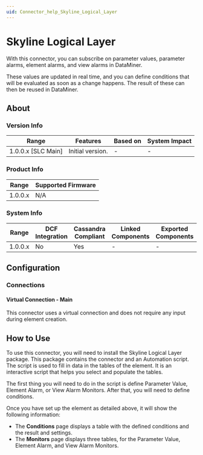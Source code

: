 ```yaml
---
uid: Connector_help_Skyline_Logical_Layer
---
```


# Skyline Logical Layer

With this connector, you can subscribe on parameter values, parameter alarms, element alarms, and view alarms in DataMiner.

These values are updated in real time, and you can define conditions that will be evaluated as soon as a change happens. The result of these can then be reused in DataMiner.

## About

### Version Info

| Range              | Features         | Based on | System Impact |
|--------------------|------------------|----------|---------------|
| 1.0.0.x [SLC Main] | Initial version. | -        | -             |

### Product Info

| Range   | Supported Firmware |
|---------|--------------------|
| 1.0.0.x | N/A                |

### System Info

| Range   | DCF Integration | Cassandra Compliant | Linked Components | Exported Components |
|---------|-----------------|---------------------|-------------------|---------------------|
| 1.0.0.x | No              | Yes                 | -                 | -                   |

## Configuration

### Connections

#### Virtual Connection - Main

This connector uses a virtual connection and does not require any input during element creation.

## How to Use

To use this connector, you will need to install the Skyline Logical Layer package. This package contains the connector and an Automation script.
The script is used to fill in data in the tables of the element. It is an interactive script that helps you select and populate the tables.

The first thing you will need to do in the script is define Parameter Value, Element Alarm, or View Alarm Monitors. After that, you will need to define conditions.

Once you have set up the element as detailed above, it will show the following information:

- The **Conditions** page displays a table with the defined conditions and the result and settings.
- The **Monitors** page displays three tables, for the Parameter Value, Element Alarm, and View Alarm Monitors.
